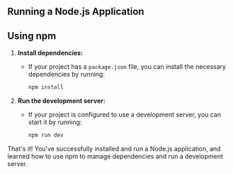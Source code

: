 ## Running a Node.js Application

## Using npm

1. **Install dependencies:**

   - If your project has a `package.json` file, you can install the necessary dependencies by running:
     ```sh
     npm install
     ```

2. **Run the development server:**
   - If your project is configured to use a development server, you can start it by running:
     ```sh
     npm run dev
     ```

That's it! You've successfully installed and run a Node.js application, and learned how to use npm to manage dependencies and run a development server.
